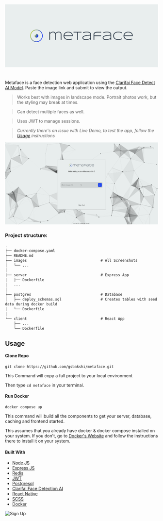 ![image](https://github.com/gsbakshi/metaface/blob/master/images/cover.png)

#

Metaface is a face detection web application using the [Clarifai Face Detect AI Model](https://www.clarifai.com/models/ai-face-detection/). Paste the image link and submit to view the output.

> Works best with images in landscape mode. Portrait photos work, but the styling may break at times.

> Can detect multiple faces as well.

> Uses JWT to manage sessions.

> *Currently there's an issue with Live Demo, to test the app, follow the [Usage](#Usage) instructions*

![Demo](https://github.com/gsbakshi/metaface/blob/master/images/two.gif)

### Project structure:

```
.
├── docker-compose.yaml
├── README.md
├── images                                  # All Screenshots
│   └── ...
│
├── server                                  # Express App
│   ├── Dockerfile
│   ...
│
├── postgres                                # Database
│   ├── deploy_schemas.sql                  # Creates tables with seed data during docker build
│   └── Dockerfile
│
└── client                                  # React App
    ├── ...
    └── Dockerfile

```

## Usage

#### Clone Repo

```
git clone https://github.com/gsbakshi/metaface.git
```
This Command will copy a full project to your local environment

Then type `cd metaface` in your terminal.

#### Run Docker

```
docker compose up
```

This command will build all the components to get your server, database, caching and frontend started.

This assumes that you already have docker & docker compose installed on your system. If you don't, go to [Docker's Website](https://docs.docker.com/get-docker/) and follow the instructions there to install it on your system.

#### Built With

- [Node JS](https://nodejs.org/en/)
- [Express JS](https://expressjs.com/)
- [Redis](https://redis.io/)
- [JWT](https://jwt.io/)
- [Postgresql](https://www.postgresql.org/)
- [Clarifai Face Detection AI](https://www.clarifai.com/models/ai-face-detection/)
- [React Native](https://facebook.github.io/react-native/)
- [SCSS](https://sass-lang.com/)
- [Docker](https://www.docker.com/)


![Sign Up](https://github.com/gsbakshi/metaface/blob/master/images/one.gif)

<!-- ![HomePage](https://github.com/gsbakshi/metaface/blob/master/images/4.png)
![Detect Person](https://github.com/gsbakshi/metaface/blob/master/images/6.png)
![Detect People](https://github.com/gsbakshi/metaface/blob/master/images/7.png)
![Detect People 2](https://github.com/gsbakshi/metaface/blob/master/images/8.png) -->